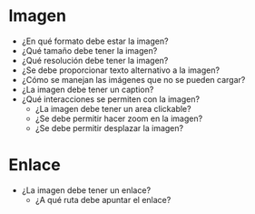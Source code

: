 # Imagen

- ¿En qué formato debe estar la imagen?
- ¿Qué tamaño debe tener la imagen?
- ¿Qué resolución debe tener la imagen?
- ¿Se debe proporcionar texto alternativo a la imagen?
- ¿Cómo se manejan las imágenes que no se pueden cargar?
- ¿La imagen debe tener un caption?
- ¿Qué interacciones se permiten con la imagen?
    - ¿La imagen debe tener un area clickable? <!-- area -->
    - ¿Se debe permitir hacer zoom en la imagen?
    - ¿Se debe permitir desplazar la imagen?

# Enlace

- ¿La imagen debe tener un enlace?
    - ¿A qué ruta debe apuntar el enlace?